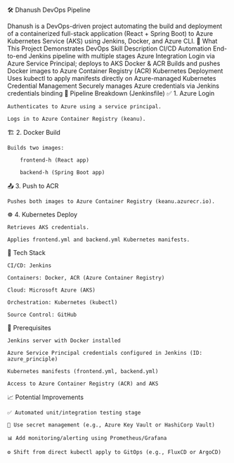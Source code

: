 🛠️ Dhanush DevOps Pipeline

Dhanush is a DevOps-driven project automating the build and deployment of a containerized full-stack application (React + Spring Boot) to Azure Kubernetes Service (AKS) using Jenkins, Docker, and Azure CLI.
🚀 What This Project Demonstrates
DevOps Skill	Description
CI/CD Automation	End-to-end Jenkins pipeline with multiple stages
Azure Integration	Login via Azure Service Principal; deploys to AKS
Docker & ACR	Builds and pushes Docker images to Azure Container Registry (ACR)
Kubernetes Deployment	Uses kubectl to apply manifests directly on Azure-managed Kubernetes
Credential Management	Securely manages Azure credentials via Jenkins credentials binding
📂 Pipeline Breakdown (Jenkinsfile)
✅ 1. Azure Login

    Authenticates to Azure using a service principal.

    Logs in to Azure Container Registry (keanu).

🏗️ 2. Docker Build

    Builds two images:

        frontend-h (React app)

        backend-h (Spring Boot app)

📤 3. Push to ACR

    Pushes both images to Azure Container Registry (keanu.azurecr.io).

☸️ 4. Kubernetes Deploy

    Retrieves AKS credentials.

    Applies frontend.yml and backend.yml Kubernetes manifests.

🔧 Tech Stack

    CI/CD: Jenkins

    Containers: Docker, ACR (Azure Container Registry)

    Cloud: Microsoft Azure (AKS)

    Orchestration: Kubernetes (kubectl)

    Source Control: GitHub

🧪 Prerequisites

    Jenkins server with Docker installed

    Azure Service Principal credentials configured in Jenkins (ID: azure_principle)

    Kubernetes manifests (frontend.yml, backend.yml)

    Access to Azure Container Registry (ACR) and AKS

📈 Potential Improvements

    ✅ Automated unit/integration testing stage

    🔐 Use secret management (e.g., Azure Key Vault or HashiCorp Vault)

    📊 Add monitoring/alerting using Prometheus/Grafana

    ⚙️ Shift from direct kubectl apply to GitOps (e.g., FluxCD or ArgoCD)
